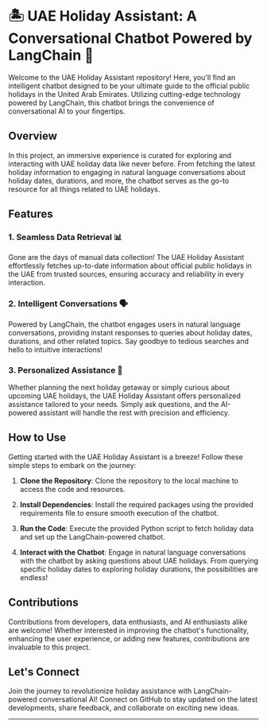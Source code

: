 # 🏝️ UAE Holiday Assistant: A Conversational Chatbot Powered by LangChain 🤖

Welcome to the UAE Holiday Assistant repository! Here, you'll find an intelligent chatbot designed to be your ultimate guide to the official public holidays in the United Arab Emirates. Utilizing cutting-edge technology powered by LangChain, this chatbot brings the convenience of conversational AI to your fingertips.

## Overview

In this project, an immersive experience is curated for exploring and interacting with UAE holiday data like never before. From fetching the latest holiday information to engaging in natural language conversations about holiday dates, durations, and more, the chatbot serves as the go-to resource for all things related to UAE holidays.

## Features

### 1. Seamless Data Retrieval 📊

Gone are the days of manual data collection! The UAE Holiday Assistant effortlessly fetches up-to-date information about official public holidays in the UAE from trusted sources, ensuring accuracy and reliability in every interaction.

### 2. Intelligent Conversations 🗣️

Powered by LangChain, the chatbot engages users in natural language conversations, providing instant responses to queries about holiday dates, durations, and other related topics. Say goodbye to tedious searches and hello to intuitive interactions!

### 3. Personalized Assistance 🎩

Whether planning the next holiday getaway or simply curious about upcoming UAE holidays, the UAE Holiday Assistant offers personalized assistance tailored to your needs. Simply ask questions, and the AI-powered assistant will handle the rest with precision and efficiency.

## How to Use

Getting started with the UAE Holiday Assistant is a breeze! Follow these simple steps to embark on the journey:

1. **Clone the Repository**: Clone the repository to the local machine to access the code and resources.

2. **Install Dependencies**: Install the required packages using the provided requirements file to ensure smooth execution of the chatbot.

3. **Run the Code**: Execute the provided Python script to fetch holiday data and set up the LangChain-powered chatbot.

4. **Interact with the Chatbot**: Engage in natural language conversations with the chatbot by asking questions about UAE holidays. From querying specific holiday dates to exploring holiday durations, the possibilities are endless!

## Contributions

Contributions from developers, data enthusiasts, and AI enthusiasts alike are welcome! Whether interested in improving the chatbot's functionality, enhancing the user experience, or adding new features, contributions are invaluable to this project.

## Let's Connect

Join the journey to revolutionize holiday assistance with LangChain-powered conversational AI! Connect on GitHub to stay updated on the latest developments, share feedback, and collaborate on exciting new ideas.

---
